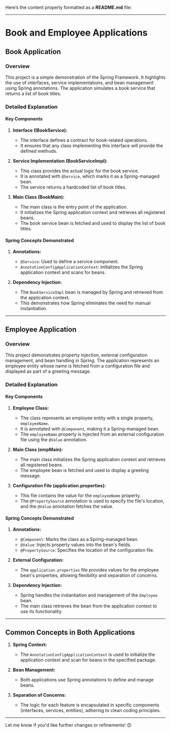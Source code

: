 Here’s the content properly formatted as a **README.md** file:

---

# Book and Employee Applications

## Book Application

### Overview
This project is a simple demonstration of the Spring Framework. It highlights the use of interfaces, service implementations, and bean management using Spring annotations. The application simulates a book service that returns a list of book titles.

### Detailed Explanation

#### Key Components

1. **Interface (IBookService):**
   - The interface defines a contract for book-related operations.
   - It ensures that any class implementing this interface will provide the defined methods.

2. **Service Implementation (BookServiceImpl):**
   - This class provides the actual logic for the book service.
   - It is annotated with `@Service`, which marks it as a Spring-managed bean.
   - The service returns a hardcoded list of book titles.

3. **Main Class (BookMain):**
   - The main class is the entry point of the application.
   - It initializes the Spring application context and retrieves all registered beans.
   - The book service bean is fetched and used to display the list of book titles.

#### Spring Concepts Demonstrated

1. **Annotations:**
   - `@Service`: Used to define a service component.
   - `AnnotationConfigApplicationContext`: Initializes the Spring application context and scans for beans.

2. **Dependency Injection:**
   - The `BookServiceImpl` bean is managed by Spring and retrieved from the application context.
   - This demonstrates how Spring eliminates the need for manual instantiation.

---

## Employee Application

### Overview
This project demonstrates property injection, external configuration management, and bean handling in Spring. The application represents an employee entity whose name is fetched from a configuration file and displayed as part of a greeting message.

### Detailed Explanation

#### Key Components

1. **Employee Class:**
   - The class represents an employee entity with a single property, `employeeName`.
   - It is annotated with `@Component`, making it a Spring-managed bean.
   - The `employeeName` property is injected from an external configuration file using the `@Value` annotation.

2. **Main Class (empMain):**
   - The main class initializes the Spring application context and retrieves all registered beans.
   - The employee bean is fetched and used to display a greeting message.

3. **Configuration File (application.properties):**
   - This file contains the value for the `employeeName` property.
   - The `@PropertySource` annotation is used to specify the file's location, and the `@Value` annotation fetches the value.

#### Spring Concepts Demonstrated

1. **Annotations:**
   - `@Component`: Marks the class as a Spring-managed bean.
   - `@Value`: Injects property values into the bean's fields.
   - `@PropertySource`: Specifies the location of the configuration file.

2. **External Configuration:**
   - The `application.properties` file provides values for the employee bean's properties, allowing flexibility and separation of concerns.

3. **Dependency Injection:**
   - Spring handles the instantiation and management of the `Employee` bean.
   - The main class retrieves the bean from the application context to use its functionality.

---

## Common Concepts in Both Applications

1. **Spring Context:**
   - The `AnnotationConfigApplicationContext` is used to initialize the application context and scan for beans in the specified package.

2. **Bean Management:**
   - Both applications use Spring annotations to define and manage beans.

3. **Separation of Concerns:**
   - The logic for each feature is encapsulated in specific components (interfaces, services, entities), adhering to clean coding principles.

---

Let me know if you'd like further changes or refinements! 😊
